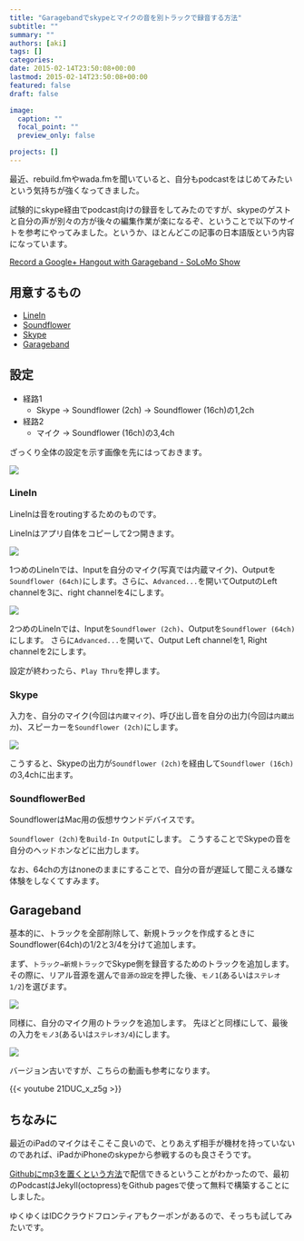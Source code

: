 ```yaml
---
title: "Garagebandでskypeとマイクの音を別トラックで録音する方法"
subtitle: ""
summary: ""
authors: [aki]
tags: []
categories: 
date: 2015-02-14T23:50:08+00:00
lastmod: 2015-02-14T23:50:08+00:00
featured: false
draft: false

image:
  caption: ""
  focal_point: ""
  preview_only: false

projects: []
---
```

最近、rebuild.fmやwada.fmを聞いていると、自分もpodcastをはじめてみたいという気持ちが強くなってきました。

試験的にskype経由でpodcast向けの録音をしてみたのですが、skypeのゲストと自分の声が別々の方が後々の編集作業が楽になるぞ、ということで以下のサイトを参考にやってみました。というか、ほとんどこの記事の日本語版という内容になっています。

[Record a Google+ Hangout with Garageband - SoLoMo Show](http://solomoshow.com/record-a-google-hangout-with-garageband/)

## 用意するもの

- [LineIn](http://www.rogueamoeba.com/freebies/)
- [Soundflower](https://code.google.com/p/soundflower/)
- [Skype](http://www.skype.com/ja/)
- [Garageband](http://www.apple.com/mac/garageband/)

## 設定

- 経路1
  - Skype -\> Soundflower (2ch) -\> Soundflower (16ch)の1,2ch
- 経路2
  - マイク -\> Soundflower (16ch)の3,4ch

ざっくり全体の設定を示す画像を先にはっておきます。

![](/img/20150214/20150214234917.png)

### LineIn

LineInは音をroutingするためのものです。

LineInはアプリ自体をコピーして2つ開きます。

![](/img/20150214/20150214233717.png)

1つめのLineInでは、Inputを自分のマイク(写真では内蔵マイク)、Outputを`Soundflower (64ch)`にします。さらに、`Advanced...`を開いてOutputのLeft channelを3に、right channelを4にします。

![](/img/20150214/20150214233729.png)

2つめのLineInでは、Inputを`Soundflower (2ch)`、Outputを`Soundflower (64ch)`にします。 さらに`Advanced...`を開いて、Output Left channelを1, Right channelを2にします。

設定が終わったら、`Play Thru`を押します。

### Skype

入力を、自分のマイク(今回は`内蔵マイク`)、呼び出し音を自分の出力(今回は`内蔵出力`)、スピーカーを`Soundflower (2ch)`にします。

![](/img/20150214/20150214233746.png)

こうすると、Skypeの出力が`Soundflower (2ch)`を経由して`Soundflower (16ch)`の3,4chに出ます。

### SoundflowerBed

SoundflowerはMac用の仮想サウンドデバイスです。

`Soundflower (2ch)`を`Build-In Output`にします。 こうすることでSkypeの音を自分のヘッドホンなどに出力します。

なお、64chの方はnoneのままにすることで、自分の音が遅延して聞こえる嫌な体験をしなくてすみます。

## Garageband

基本的に、トラックを全部削除して、新規トラックを作成するときにSoundflower(64ch)の1/2と3/4を分けて追加します。

まず、`トラック→新規トラック`でSkype側を録音するためのトラックを追加します。 その際に、リアル音源を選んで`音源の設定`を押した後、`モノ1`(あるいは`ステレオ1/2`)を選びます。

![](/img/20150214/20150214234109.png)

同様に、自分のマイク用のトラックを追加します。 先ほどと同様にして、最後の入力を`モノ3`(あるいは`ステレオ3/4`)にします。

![](/img/20150214/20150214234348.png)

バージョン古いですが、こちらの動画も参考になります。

{{< youtube 21DUC_x_z5g >}}


## ちなみに

最近のiPadのマイクはそこそこ良いので、とりあえず相手が機材を持っていないのであれば、iPadかiPhoneのskypeから参戦するのも良さそうです。

[Githubにmp3を置くという方法](http://kozyty.com/blog/2014/10/nanapod/)で配信できるということがわかったので、最初のPodcastはJekyll(octopress)をGithub pagesで使って無料で構築することにしました。

ゆくゆくはIDCクラウドフロンティアもクーポンがあるので、そっちも試してみたいです。


